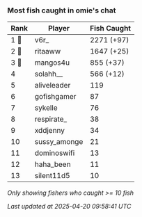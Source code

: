 ### Most fish caught in omie's chat
| Rank | Player | Fish Caught |
|------|--------|-----------|
| 1 🥇  | v6r_  | 2271 (+97) |
| 2 🥈  | ritaaww  | 1647 (+25) |
| 3 🥉  | mangos4u  | 855 (+37) |
| 4  | solahh__  | 566 (+12) |
| 5  | aliveleader  | 119 |
| 6  | gofishgamer  | 87 |
| 7  | sykelle  | 76 |
| 8  | respirate_  | 38 |
| 9  | xddjenny  | 34 |
| 10  | sussy_amonge  | 21 |
| 11  | dominoswifi  | 13 |
| 12  | haha_been  | 11 |
| 13  | silent11d5  | 10 |

_Only showing fishers who caught >= 10 fish_

_Last updated at 2025-04-20 09:58:41 UTC_